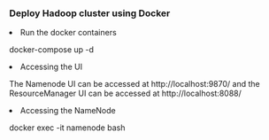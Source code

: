 ### Deploy Hadoop cluster using Docker
<li> Run the docker containers </li>
 <p> docker-compose up -d </p>

<li> Accessing the UI</li>
<p> The Namenode UI can be accessed at http://localhost:9870/ and the ResourceManager UI can be accessed at http://localhost:8088/ </p>

<li> Accessing the NameNode </li>
<p> docker exec -it namenode bash </p>